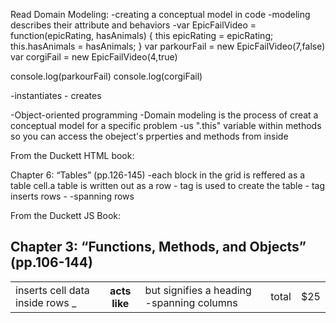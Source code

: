 Read
Domain Modeling:
-creating a conceptual model in code
-modeling describes their attribute and behaviors
-var EpicFailVideo = function(epicRating, hasAnimals) {
    this epicRating = epicRating;
    this.hasAnimals = hasAnimals;
}
var parkourFail = new EpicFailVideo(7,false)
var corgiFail = new EpicFailVideo(4,true)

console.log(parkourFail)
console.log(corgiFail)

-instantiates - creates

-Object-oriented programming
-Domain modeling is the process of creat a conceptual model for a specific problem
-us ".this" variable within methods so you can access the obeject's prperties and methods from inside

From the Duckett HTML book:

Chapter 6: “Tables” (pp.126-145)
-each block in the grid is reffered as a table cell.a table is written out as a row
-<table> tag is used to create the table
-<tr> tag inserts rows
-<td> inserts cell data inside rows
_<th> acts like <td> but signifies a heading
-spanning columns <td colspan="2">total</td>
-spanning rows <td rowspan="3">$25</td>

From the Duckett JS Book:

Chapter 3: “Functions, Methods, and Objects” (pp.106-144)
-
